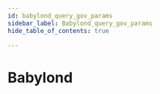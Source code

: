 ```yaml
---
id: babylond_query_gov_params
sidebar_label: Babylond_query_gov_params
hide_table_of_contents: true

---
```


# Babylond
